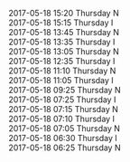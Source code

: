 2017-05-18 15:20 Thursday  N  
2017-05-18 15:15 Thursday  I  
2017-05-18 13:45 Thursday  N  
2017-05-18 13:35 Thursday  I  
2017-05-18 13:05 Thursday  N  
2017-05-18 12:35 Thursday  I  
2017-05-18 11:10 Thursday  N  
2017-05-18 11:05 Thursday  I  
2017-05-18 09:25 Thursday  N  
2017-05-18 07:25 Thursday  I  
2017-05-18 07:15 Thursday  N  
2017-05-18 07:10 Thursday  I  
2017-05-18 07:05 Thursday  N  
2017-05-18 06:30 Thursday  I  
2017-05-18 06:25 Thursday  N  
